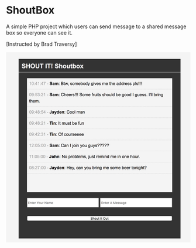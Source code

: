 # ShoutBox
A simple PHP project which users can send message to a shared message box so everyone can see it.

[Instructed by Brad Traversy]

<img src="media/shoutbox.jpeg" width="600">
